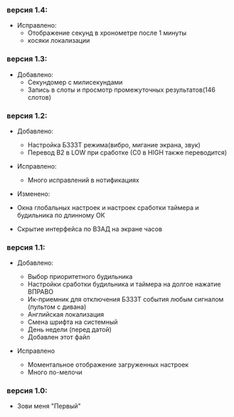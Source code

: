 ### версия 1.4:
- Исправлено:
  - Отображение секунд в хронометре после 1 минуты
  - косяки локализации

### версия 1.3:
- Добавлено:
  - Секундомер с милисекундами
  - Запись в слоты и просмотр промежуточных результатов(146 слотов)
  
### версия 1.2:
- Добавлено:
  - Настройка БЗЗЗТ режима(вибро, мигание экрана, звук)
  - Перевод B2 в LOW при сработке (С0 в HIGH также переводится)

- Исправлено:
  - Много исправлений в нотификациях

- Изменено:
 - Окна глобальных настроек и настроек сработки таймера и будильника по длинному ОК
 - Скрытие интерфейса по ВЗАД на экране часов 

### версия 1.1:
- Добавлено:
  - Выбор приоритетного будильника
  - Настройки сработки будильника и таймера на долгое нажатие ВПРАВО
  - Ик-приемник для отключения БЗЗЗТ события любым сигналом (пультом с дивана)
  - Английская локализация
  - Смена шрифта на системный
  - День недели (перед датой)
  - Добавлен этот файл

- Исправлено
  - Моментальное отображение загруженных настроек
  - Много по-мелочи

### версия 1.0:
- Зови меня "Первый"